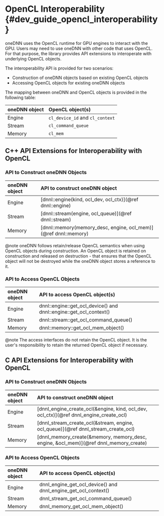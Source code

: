 OpenCL Interoperability {#dev_guide_opencl_interoperability}
===============================================================

oneDNN uses the OpenCL runtime for GPU engines to interact with the GPU.
Users may need to use oneDNN with other code that uses OpenCL. For that
purpose, the library provides API extensions to interoperate with underlying
OpenCL objects.

The interoperability API is provided for two scenarios:
- Construction of oneDNN objects based on existing OpenCL objects
- Accessing OpenCL objects for existing oneDNN objects

The mapping between oneDNN and OpenCL objects is provided in the
following table:

| oneDNN object        | OpenCL object(s)                |
| :------------------- | :------------------------------ |
| Engine               | `cl_device_id` and `cl_context` |
| Stream               | `cl_command_queue`              |
| Memory               | `cl_mem`                        |

## C++ API Extensions for Interoperability with OpenCL

### API to Construct oneDNN Objects

| oneDNN object        | API to construct oneDNN object                                   |
| :------------------- | :--------------------------------------------------------------- |
| Engine               | [dnnl::engine(kind, ocl_dev, ocl_ctx)](@ref dnnl::engine)        |
| Stream               | [dnnl::stream(engine, ocl_queue)](@ref dnnl::stream)             |
| Memory               | [dnnl::memory(memory_desc, engine, ocl_mem)](@ref dnnl::memory)  |

@note oneDNN follows retain/release OpenCL semantics when using OpenCL
objects during construction. An OpenCL object is retained on construction and
released on destruction - that ensures that the OpenCL object will not be
destroyed while the oneDNN object stores a reference to it.

### API to Access OpenCL Objects

| oneDNN object        | API to access OpenCL object(s)                                     |
| :------------------- | :----------------------------------------------------------------- |
| Engine               | dnnl::engine::get_ocl_device() and dnnl::engine::get_ocl_context() |
| Stream               | dnnl::stream::get_ocl_command_queue()                              |
| Memory               | dnnl::memory::get_ocl_mem_object()                                 |

@note The access interfaces do not retain the OpenCL object. It is the user's
responsibility to retain the returned OpenCL object if necessary.

## C API Extensions for Interoperability with OpenCL

### API to Construct oneDNN Objects

| oneDNN object        | API to construct oneDNN object                                                         |
| :------------------- | :------------------------------------------------------------------------------------- |
| Engine               | [dnnl_engine_create_ocl(&engine, kind, ocl_dev, ocl_ctx)](@ref dnnl_engine_create_ocl) |
| Stream               | [dnnl_stream_create_ocl(&stream, engine, ocl_queue)](@ref dnnl_stream_create_ocl)      |
| Memory               | [dnnl_memory_create(&memory, memory_desc, engine, &ocl_mem)](@ref dnnl_memory_create)  |

### API to Access OpenCL Objects

| oneDNN object        | API to access OpenCL object(s)                                 |
| :------------------- | :------------------------------------------------------------- |
| Engine               | dnnl_engine_get_ocl_device() and dnnl_engine_get_ocl_context() |
| Stream               | dnnl_stream_get_ocl_command_queue()                            |
| Memory               | dnnl_memory_get_ocl_mem_object()                               |
